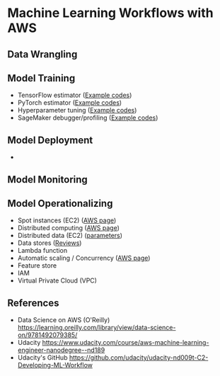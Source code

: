 # Machine Learning Workflows with AWS


## Data Wrangling

## Model Training

- TensorFlow estimator ([Example codes](https://github.com/aws/amazon-sagemaker-examples/tree/main/frameworks/tensorflow))
- PyTorch estimator ([Example codes](https://github.com/aws/amazon-sagemaker-examples/tree/main/frameworks/pytorch))
- Hyperparameter tuning ([Example codes](https://github.com/aws/amazon-sagemaker-examples/tree/main/hyperparameter_tuning))
- SageMaker debugger/profiling ([Example codes](https://github.com/aws/amazon-sagemaker-examples/tree/main/sagemaker-debugger))

## Model Deployment

- 

## Model Monitoring

## Model Operationalizing

- Spot instances (EC2) ([AWS page](https://docs.aws.amazon.com/AWSEC2/latest/UserGuide/using-spot-instances.html))
- Distributed computing ([AWS page](https://docs.aws.amazon.com/sagemaker/latest/dg/distributed-training.html))
- Distributed data (EC2) ([parameters](https://docs.aws.amazon.com/cdk/api/v1/python/aws_cdk.aws_stepfunctions_tasks/S3DataDistributionType.html))
- Data stores ([Reviews](https://www.missioncloud.com/blog/resource-amazon-ebs-vs-efs-vs-s3-picking-the-best-aws-storage-option-for-your-business))
- Lambda function
- Automatic scaling / Concurrency ([AWS page](https://docs.aws.amazon.com/lambda/latest/operatorguide/scaling-concurrency.html))
- Feature store
- IAM
- Virtual Private Cloud (VPC)

## References

- Data Science on AWS (O'Reilly) https://learning.oreilly.com/library/view/data-science-on/9781492079385/
- Udacity https://www.udacity.com/course/aws-machine-learning-engineer-nanodegree--nd189
- Udacity's GitHub https://github.com/udacity/udacity-nd009t-C2-Developing-ML-Workflow
